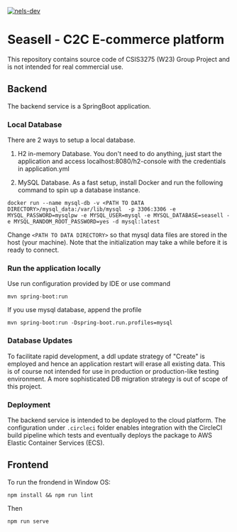 [![nels-dev](https://circleci.com/gh/nels-dev/csis3275-proj.svg?style=shield)](https://app.circleci.com/pipelines/github/nels-dev/csis3275-proj)

# Seasell - C2C E-commerce platform

This repository contains source code of CSIS3275 (W23) Group Project and is not intended for real commercial use. 

## Backend

The backend service is a SpringBoot application.

### Local Database

There are 2 ways to setup a local database.

1. H2 in-memory Database. You don't need to do anything, just start the application and access localhost:8080/h2-console with the credentials in application.yml

2. MySQL Database. As a fast setup, install Docker and run the following command to spin up a database instance.

```
docker run --name mysql-db -v <PATH TO DATA DIRECTORY>/mysql_data:/var/lib/mysql  -p 3306:3306 -e MYSQL_PASSWORD=mysqlpw -e MYSQL_USER=mysql -e MYSQL_DATABASE=seasell -e MYSQL_RANDOM_ROOT_PASSWORD=yes -d mysql:latest
```
Change `<PATH TO DATA DIRECTORY>` so that mysql data files are stored in the host (your machine). Note that the initialization may take a while before it is ready to connect.

### Run the application locally

Use run configuration provided by IDE or use command
```
mvn spring-boot:run
```

If you use mysql database, append the profile
```
mvn spring-boot:run -Dspring-boot.run.profiles=mysql
```


### Database Updates

To facilitate rapid development, a ddl update strategy of "Create" is employed and hence an application restart will erase all existing data.
This is of course not intended for use in production or production-like testing environment. A more sophisticated DB migration strategy is out of scope of this project.



### Deployment

The backend service is intended to be deployed to the cloud platform. The configuration under `.circleci` folder enables integration 
with the CircleCI build pipeline which tests and eventually deploys the package to AWS Elastic Container Services (ECS).


## Frontend
To run the frondend in Window OS:
```
npm install && npm run lint
```
Then
```
npm run serve
```
